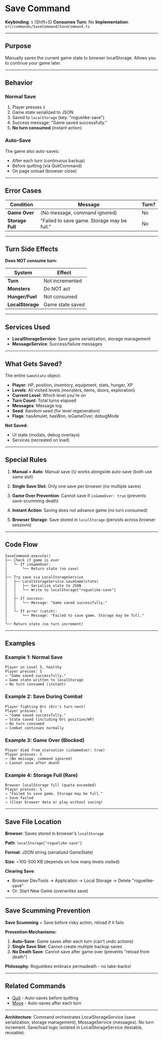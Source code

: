 # Save Command

**Keybinding**: `S` (Shift+S)
**Consumes Turn**: No
**Implementation**: `src/commands/SaveCommand/SaveCommand.ts`

---

## Purpose

Manually saves the current game state to browser localStorage. Allows you to continue your game later.

---

## Behavior

### Normal Save
1. Player presses `S`
2. Game state serialized to JSON
3. Saved to `localStorage` (key: "roguelike-save")
4. Success message: "Game saved successfully."
5. **No turn consumed** (instant action)

### Auto-Save
The game also auto-saves:
- After each turn (continuous backup)
- Before quitting (via QuitCommand)
- On page unload (browser close)

---

## Error Cases

| Condition | Message | Turn? |
|-----------|---------|-------|
| **Game Over** | (No message, command ignored) | No |
| **Storage Full** | "Failed to save game. Storage may be full." | No |

---

## Turn Side Effects

**Does NOT consume turn:**

| System | Effect |
|--------|--------|
| **Turn** | Not incremented |
| **Monsters** | Do NOT act |
| **Hunger/Fuel** | Not consumed |
| **LocalStorage** | Game state saved |

---

## Services Used

- **LocalStorageService**: Save game serialization, storage management
- **MessageService**: Success/failure messages

---

## What Gets Saved?

The entire `GameState` object:
- **Player**: HP, position, inventory, equipment, stats, hunger, XP
- **Levels**: All visited levels (monsters, items, doors, exploration)
- **Current Level**: Which level you're on
- **Turn Count**: Total turns elapsed
- **Messages**: Message log
- **Seed**: Random seed (for level regeneration)
- **Flags**: hasAmulet, hasWon, isGameOver, debugMode

**Not Saved:**
- UI state (modals, debug overlays)
- Services (recreated on load)

---

## Special Rules

1. **Manual + Auto**: Manual save (`S`) works alongside auto-save (both use same slot)

2. **Single Save Slot**: Only one save per browser (no multiple saves)

3. **Game Over Prevention**: Cannot save if `isGameOver: true` (prevents save-scumming death)

4. **Instant Action**: Saving does not advance game (no turn consumed)

5. **Browser Storage**: Save stored in `localStorage` (persists across browser sessions)

---

## Code Flow

```
SaveCommand.execute()
├── Check if game is over
│   └─ If isGameOver:
│       └── Return state (no save)
│
├── Try save via LocalStorageService
│   ├── LocalStorageService.saveGame(state)
│   │   ├── Serialize state to JSON
│   │   └── Write to localStorage["roguelike-save"]
│   │
│   ├─ If success:
│   │   └── Message: "Game saved successfully."
│   │
│   └─ If error (catch):
│       └── Message: "Failed to save game. Storage may be full."
│
└── Return state (no turn increment)
```

---

## Examples

### Example 1: Normal Save
```
Player on Level 5, healthy
Player presses: S
→ "Game saved successfully."
→ Game state written to localStorage
→ No turn consumed (instant)
```

### Example 2: Save During Combat
```
Player fighting Orc (Orc's turn next)
Player presses: S
→ "Game saved successfully."
→ State saved (including Orc position/HP)
→ No turn consumed
→ Combat continues normally
```

### Example 3: Game Over (Blocked)
```
Player died from starvation (isGameOver: true)
Player presses: S
→ (No message, command ignored)
→ Cannot save after death
```

### Example 4: Storage Full (Rare)
```
Browser localStorage full (quota exceeded)
Player presses: S
→ "Failed to save game. Storage may be full."
→ Save failed
→ (Clear browser data or play without saving)
```

---

## Save File Location

**Browser**: Saves stored in browser's `localStorage`

**Path**: `localStorage["roguelike-save"]`

**Format**: JSON string (serialized GameState)

**Size**: ~100-500 KB (depends on how many levels visited)

**Clearing Save**:
- Browser DevTools → Application → Local Storage → Delete "roguelike-save"
- Or: Start New Game (overwrites save)

---

## Save Scumming Prevention

**Save Scumming** = Save before risky action, reload if it fails

**Prevention Mechanisms:**
1. **Auto-Save**: Game saves after each turn (can't undo actions)
2. **Single Save Slot**: Cannot create multiple backup saves
3. **No Death Save**: Cannot save after game over (prevents "reload from death")

**Philosophy**: Roguelikes embrace permadeath - no take-backs!

---

## Related Commands

- [Quit](./quit.md) - Auto-saves before quitting
- [Move](./move.md) - Auto-saves after each turn

---

**Architecture**: Command orchestrates LocalStorageService (save serialization, storage management), MessageService (messages). No turn increment. Save/load logic isolated in LocalStorageService (testable, reusable).
